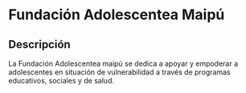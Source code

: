 # Fundación Adolescentea Maipú
## Descripción
La Fundación Adolescentea maipú se dedica a apoyar y empoderar a adolescentes en situación de vulnerabilidad a través de programas educativos, sociales y de salud.
